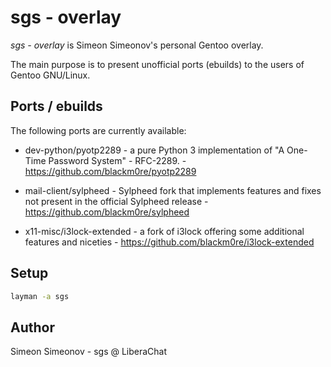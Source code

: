 # sgs - overlay

*sgs - overlay* is Simeon Simeonov's personal Gentoo overlay.

The main purpose is to present unofficial ports (ebuilds) to the users of
Gentoo GNU/Linux.


## Ports / ebuilds

The following ports are currently available:

* dev-python/pyotp2289 - a pure Python 3 implementation of "A One-Time
Password System" - RFC-2289. - https://github.com/blackm0re/pyotp2289

* mail-client/sylpheed - Sylpheed fork that implements features and fixes not
present in the official Sylpheed release - https://github.com/blackm0re/sylpheed

* x11-misc/i3lock-extended - a fork of i3lock offering some additional features
and niceties - https://github.com/blackm0re/i3lock-extended


## Setup

   ```bash
   layman -a sgs
   ```


## Author

Simeon Simeonov - sgs @ LiberaChat
